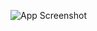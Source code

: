 ![App Screenshot](https://github.com/mahdinazmi/Flutter-Navigation-Drawer-Sidebar-Menu/blob/main/screenshot.jpg)
